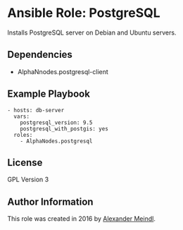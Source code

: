 # Ansible Role: PostgreSQL

Installs PostgreSQL server on Debian and Ubuntu servers.

## Dependencies

  - AlphaNnodes.postgresql-client

## Example Playbook

    - hosts: db-server
      vars:
        postgresql_version: 9.5
        postgresql_with_postgis: yes
      roles:
        - AlphaNodes.postgresql

## License

GPL Version 3

## Author Information

This role was created in 2016 by [Alexander Meindl](https://alphanodes.com/).

